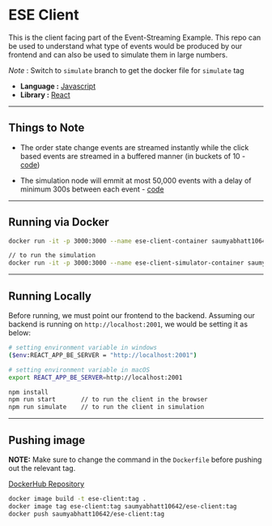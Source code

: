 # ESE Client

This is the client facing part of the Event-Streaming Example. This repo can be used to understand what type of events would be produced by our frontend and can also be used to simulate them in large numbers.

_Note_ : Switch to `simulate` branch to get the docker file for `simulate` tag

- **Language :** [Javascript](https://developer.mozilla.org/en-US/docs/Web/javascript)
- **Library :** [React](https://react.dev/reference/react)

---

## Things to Note

- The order state change events are streamed instantly while the click based events are streamed in a buffered manner (in buckets of 10 - [code](./src/usecases/utilities/PushEventsToBroker.mjs))

- The simulation node will emmit at most 50,000 events with a delay of minimum 300s between each event - [code](./src/usecases/simulation/SimulateTraffic.mjs)

---

## Running via Docker

```bash
docker run -it -p 3000:3000 --name ese-client-container saumyabhatt10642/ese-client

// to run the simulation
docker run -it -p 3000:3000 --name ese-client-simulator-container saumyabhatt10642/ese-client:simulate
```

---

## Running Locally

Before running, we must point our frontend to the backend. Assuming our backend is running on `http://localhost:2001`, we would be setting it as below:

```bash
# setting environment variable in windows
($env:REACT_APP_BE_SERVER = "http://localhost:2001")

# setting environment variable in macOS
export REACT_APP_BE_SERVER=http://localhost:2001
```

```bash
npm install
npm run start       // to run the client in the browser
npm run simulate    // to run the client in simulation
```

---

## Pushing image

**NOTE:** Make sure to change the command in the `Dockerfile` before pushing out the relevant tag.

[DockerHub Repository](https://hub.docker.com/repository/docker/saumyabhatt10642/ese-client/general)

```bash
docker image build -t ese-client:tag .
docker image tag ese-client:tag saumyabhatt10642/ese-client:tag
docker push saumyabhatt10642/ese-client:tag
```
